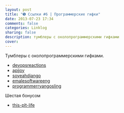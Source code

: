 ```yaml
---
layout: post
title: "➎ Ссылки #6 | Программерские гифки"
date: 2013-07-23 17:34
comments: false
categories: Linklog
sharing: false
description: тумблеры c околопрограммерскими гифками
cover: 
---
```

Тумблеры c околопрограммерскими гифками.             

*	[devopsreactions](http://devopsreactions.tumblr.com/)			    		
* [apijoy](http://apijoy.tumblr.com/)								
* [soyeahdjango](http://soyeahdjango.com/)					
* [emalesoftwareeng](http://femalesoftwareeng.tumblr.com/)                  
* [programmerryangosling](http://programmerryangosling.tumblr.com/)        

Шестая бонусом

*	[this-plt-life](http://this-plt-life.tumblr.com/)  